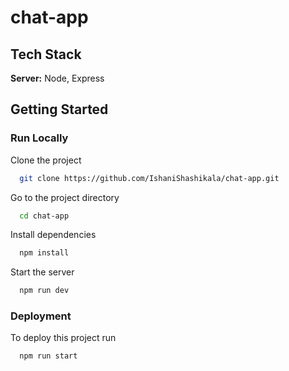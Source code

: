 # chat-app



## Tech Stack

**Server:** Node, Express

## Getting Started
### Run Locally

Clone the project

```bash
  git clone https://github.com/IshaniShashikala/chat-app.git
```

Go to the project directory

```bash
  cd chat-app
```

Install dependencies

```bash
  npm install
```

Start the server

```bash
  npm run dev
```
### Deployment

To deploy this project run

```bash
  npm run start
```
